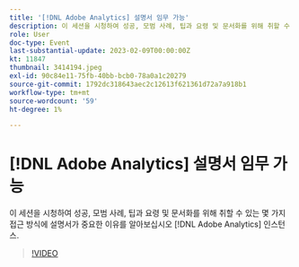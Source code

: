 ```yaml
---
title: '[!DNL Adobe Analytics] 설명서 임무 가능'
description: 이 세션을 시청하여 성공, 모범 사례, 팁과 요령 및 문서화를 위해 취할 수 있는 몇 가지 접근 방식에 설명서가 중요한 이유를 알아보십시오 [!DNL Adobe Analytics] 인스턴스. 2022년 6월
role: User
doc-type: Event
last-substantial-update: 2023-02-09T00:00:00Z
kt: 11847
thumbnail: 3414194.jpeg
exl-id: 90c84e11-75fb-40bb-bcb0-78a0a1c20279
source-git-commit: 1792dc318643aec2c12613f621361d72a7a918b1
workflow-type: tm+mt
source-wordcount: '59'
ht-degree: 1%

---
```


# [!DNL Adobe Analytics] 설명서 임무 가능

이 세션을 시청하여 성공, 모범 사례, 팁과 요령 및 문서화를 위해 취할 수 있는 몇 가지 접근 방식에 설명서가 중요한 이유를 알아보십시오 [!DNL Adobe Analytics] 인스턴스.

>[!VIDEO](https://video.tv.adobe.com/v/3414194/?quality=12&learn=on)
